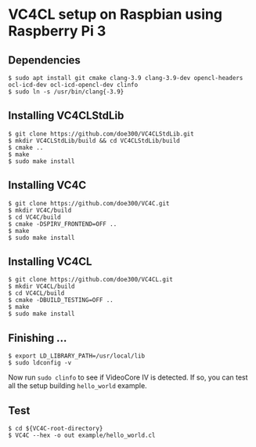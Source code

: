 # VC4CL setup on Raspbian using Raspberry Pi 3

## Dependencies
```
$ sudo apt install git cmake clang-3.9 clang-3.9-dev opencl-headers ocl-icd-dev ocl-icd-opencl-dev clinfo
$ sudo ln -s /usr/bin/clang{-3.9}
```

## Installing VC4CLStdLib
```
$ git clone https://github.com/doe300/VC4CLStdLib.git
$ mkdir VC4CLStdLib/build && cd VC4CLStdLib/build
$ cmake ..
$ make
$ sudo make install
```

## Installing VC4C
```
$ git clone https://github.com/doe300/VC4C.git
$ mkdir VC4C/build
$ cd VC4C/build
$ cmake -DSPIRV_FRONTEND=OFF ..
$ make
$ sudo make install
```

## Installing VC4CL
```
$ git clone https://github.com/doe300/VC4CL.git
$ mkdir VC4CL/build
$ cd VC4CL/build
$ cmake -DBUILD_TESTING=OFF ..
$ make
$ sudo make install
```

## Finishing ...
```
$ export LD_LIBRARY_PATH=/usr/local/lib
$ sudo ldconfig -v
```

Now run `sudo clinfo` to see if VideoCore IV is detected.
If so, you can test all the setup building `hello_world` example.

## Test
```
$ cd ${VC4C-root-directory}
$ VC4C --hex -o out example/hello_world.cl
```

